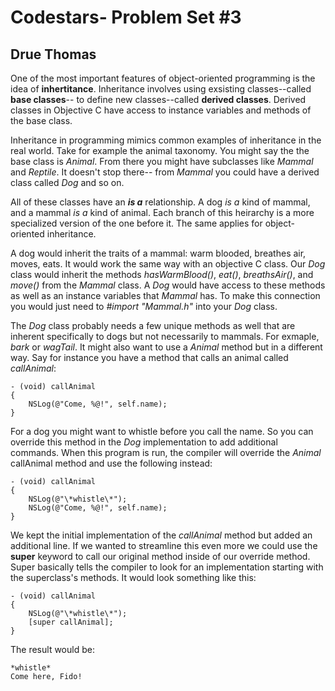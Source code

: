# Codestars- Problem Set #3
## Drue Thomas

One of the most important features of object-oriented programming is the idea of **inhertitance**. Inheritance involves using exsisting classes--called **base classes**-- to define new classes--called **derived classes**. Derived classes in Objective C have access to instance variables and methods of the base class.  

Inheritance in programming mimics common examples of inheritance in the real world. Take for example the animal taxonomy.  You might say the the base class is *Animal*. From there you might have subclasses like *Mammal* and *Reptile*. It doesn't stop there-- from *Mammal* you could have a derived class called *Dog* and so on. 

All of these classes have an ***is a*** relationship. A dog *is a* kind of mammal, and a mammal *is a* kind of animal. Each branch of this heirarchy is a more specialized version of the one before it. The same applies for object-oriented inheritance. 

A dog would inherit the traits of a mammal: warm blooded, breathes air, moves, eats. It would work the same way with an objective C class. Our *Dog* class would inherit the methods *hasWarmBlood()*, *eat()*, *breathsAir()*, and *move()* from the *Mammal* class. A *Dog* would have access to these methods as well as an instance variables that *Mammal* has. To make this connection you would just need to *#import "Mammal.h"* into your *Dog* class.

The *Dog* class probably needs a few unique methods as well that are inherent specifically to dogs but not necessarily to mammals. For exmaple, *bark* or *wagTail*. It might also want to use a *Animal* method but in a different way. Say for instance you have a method that calls an animal called *callAnimal*:


```
- (void) callAnimal
{
    NSLog(@"Come, %@!", self.name);
}
```

For a dog you might want to whistle before you call the name. So you can override this method in the *Dog* implementation to add additional commands. When this program is run, the compiler will override the *Animal* callAnimal method and use the following instead:


```
- (void) callAnimal
{
    NSLog(@"\*whistle\*");
    NSLog(@"Come, %@!", self.name);
}
```

We kept the initial implementation of the *callAnimal* method but added an additional line. If we wanted to streamline this even more we could use the **super** keyword to call our original method inside of our override method. Super basically tells the compiler to look for an implementation starting with the superclass's methods. It would look something like this:


```
- (void) callAnimal
{
    NSLog(@"\*whistle\*");
    [super callAnimal];
}
```

The result would be:

```
*whistle*
Come here, Fido!
```